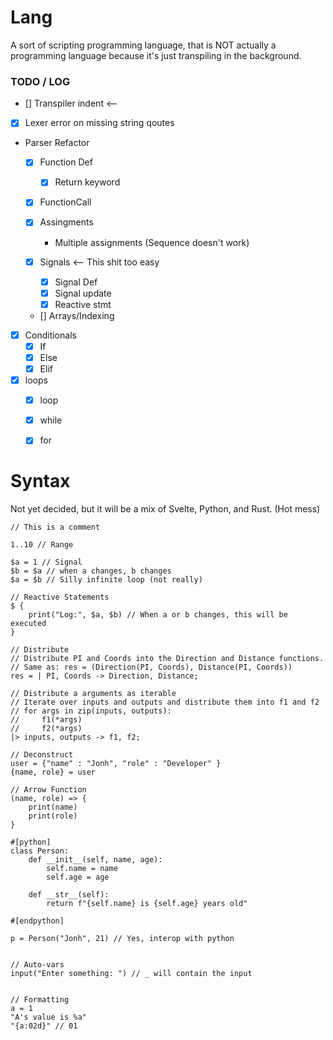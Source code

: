 # Lang
A sort of scripting programming language, that is NOT actually a programming language because it's just transpiling in the background.

### TODO / LOG
- [] Transpiler indent <--
- [x] Lexer error on missing string qoutes

- Parser Refactor
    - [x] Function Def
        - [x] Return keyword

    - [x] FunctionCall

    - [x] Assingments 
        - Multiple assignments (Sequence doesn't work)

    - [x] Signals <-- This shit too easy
        - [x] Signal Def
        - [x] Signal update
        - [x] Reactive stmt

    - []  Arrays/Indexing

- [x] Conditionals 
    - [x] If
    - [x] Else
    - [x] Elif

- [x] loops
    - [x] loop
    - [x] while
    - [x] for

 
# Syntax    
Not yet decided, but it will be a mix of Svelte, Python, and Rust. (Hot mess)
```lang
// This is a comment

1..10 // Range

$a = 1 // Signal
$b = $a // when a changes, b changes
$a = $b // Silly infinite loop (not really)

// Reactive Statements
$ {
    print("Log:", $a, $b) // When a or b changes, this will be executed
}

// Distribute
// Distribute PI and Coords into the Direction and Distance functions.
// Same as: res = (Direction(PI, Coords), Distance(PI, Coords))
res = | PI, Coords -> Direction, Distance; 

// Distribute a arguments as iterable
// Iterate over inputs and outputs and distribute them into f1 and f2
// for args in zip(inputs, outputs): 
//     f1(*args)
//     f2(*args)
|> inputs, outputs -> f1, f2; 

// Deconstruct
user = {"name" : "Jonh", "role" : "Developer" }
{name, role} = user

// Arrow Function
(name, role) => {
    print(name)
    print(role)
}

#[python]
class Person:
    def __init__(self, name, age):
        self.name = name
        self.age = age

    def __str__(self):
        return f"{self.name} is {self.age} years old"
  
#[endpython]

p = Person("Jonh", 21) // Yes, interop with python


// Auto-vars
input("Enter something: ") // _ will contain the input


// Formatting
a = 1
"A's value is %a"
"{a:02d}" // 01
```